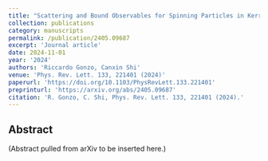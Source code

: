 ```yaml
---
title: "Scattering and Bound Observables for Spinning Particles in Kerr Spacetime with Generic Spin Orientations"
collection: publications
category: manuscripts
permalink: /publication/2405.09687
excerpt: 'Journal article'
date: 2024-11-01
year: '2024'
authors: 'Riccardo Gonzo, Canxin Shi'
venue: 'Phys. Rev. Lett. 133, 221401 (2024)'
paperurl: 'https://doi.org/10.1103/PhysRevLett.133.221401'
preprinturl: 'https://arxiv.org/abs/2405.09687'
citation: 'R. Gonzo, C. Shi, Phys. Rev. Lett. 133, 221401 (2024).'
---
```


## Abstract
(Abstract pulled from arXiv to be inserted here.)
